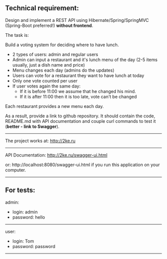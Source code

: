 
##  Technical requirement:
Design and implement a REST API using Hibernate/Spring/SpringMVC (Spring-Boot preferred!) **without frontend**.

The task is:

Build a voting system for deciding where to have lunch.

* 2 types of users: admin and regular users
* Admin can input a restaurant and it's lunch menu of the day (2-5 items usually, just a dish name and price)
* Menu changes each day (admins do the updates)
* Users can vote for a restaurant they want to have lunch at today
* Only one vote counted per user
* If user votes again the same day:
    - If it is before 11:00 we assume that he changed his mind.
    - If it is after 11:00 then it is too late, vote can't be changed

Each restaurant provides a new menu each day.

As a result, provide a link to github repository. It should contain the code, README.md with API documentation and couple curl commands to test it (**better - link to Swagger**).

-----------------------------

The project works at: http://2ke.ru

-----------------------------

API Documentation:
http://2ke.ru/swagger-ui.html

or:
http://localhost:8080/swagger-ui.html
if you run this application on your computer. 

-----------------------------

For tests:
-----------------------------
admin:
* login: admin
* password: hello
-----------------------------
user:
* login: Tom
* password: password
-----------------------------
